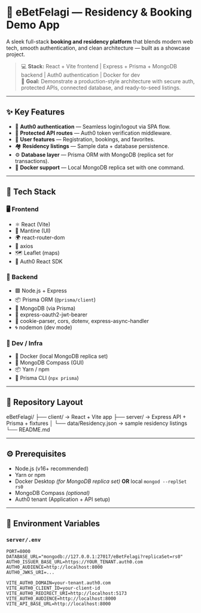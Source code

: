 # 🏡 eBetFelagi — Residency & Booking Demo App

A sleek full-stack **booking and residency platform** that blends modern web tech, smooth authentication, and clean architecture — built as a showcase project.

> 💻 **Stack:** React + Vite frontend | Express + Prisma + MongoDB backend | Auth0 authentication | Docker for dev  
> 🚀 **Goal:** Demonstrate a production-style architecture with secure auth, protected APIs, connected database, and ready-to-seed listings.

---

## ✨ Key Features

- 🔐 **Auth0 authentication** — Seamless login/logout via SPA flow.
- 🧱 **Protected API routes** — Auth0 token verification middleware.
- 🧍 **User features** — Registration, bookings, and favorites.
- 🏘️ **Residency listings** — Sample data + database persistence.
- ⚙️ **Database layer** — Prisma ORM with MongoDB (replica set for transactions).
- 🐳 **Docker support** — Local MongoDB replica set with one command.

---

## 🧩 Tech Stack

### 🖥️ Frontend
- ⚛️ React (Vite)
- 🎨 Mantine (UI)
- 🌍 react-router-dom
- 🔗 axios
- 🗺️ Leaflet (maps)
- 🔑 Auth0 React SDK

### 🧠 Backend
- 🟩 Node.js + Express
- 📦 Prisma ORM (`@prisma/client`)
- 🍃 MongoDB (via Prisma)
- 🧾 express-oauth2-jwt-bearer
- 🧰 cookie-parser, cors, dotenv, express-async-handler
- 🌀 nodemon (dev mode)

### 🧱 Dev / Infra
- 🐳 Docker (local MongoDB replica set)
- 🧭 MongoDB Compass (GUI)
- 📦 Yarn / npm
- 🧰 Prisma CLI (`npx prisma`)

---

## 📁 Repository Layout

eBetFelagi/
├── client/ → React + Vite app
├── server/ → Express API + Prisma + fixtures
│ └── data/Residency.json → sample residency listings
└── README.md


---

## ⚙️ Prerequisites

- Node.js (v16+ recommended)
- Yarn or npm
- Docker Desktop *(for MongoDB replica set)* **OR** local `mongod --replSet rs0`
- MongoDB Compass *(optional)*
- Auth0 tenant (Application + API setup)

---

## 🔑 Environment Variables

### `server/.env`
```env
PORT=8000
DATABASE_URL="mongodb://127.0.0.1:27017/eBetFelagi?replicaSet=rs0"
AUTH0_ISSUER_BASE_URL=https://YOUR_TENANT.auth0.com
AUTH0_AUDIENCE=http://localhost:8000
AUTH0_JWKS_URI=...

VITE_AUTH0_DOMAIN=your-tenant.auth0.com
VITE_AUTH0_CLIENT_ID=your-client-id
VITE_AUTH0_REDIRECT_URI=http://localhost:5173
VITE_AUTH0_AUDIENCE=http://localhost:8000
VITE_API_BASE_URL=http://localhost:8000
